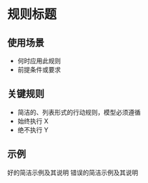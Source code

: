 # 规则标题

## 使用场景

- 何时应用此规则
- 前提条件或要求

## 关键规则

- 简洁的、列表形式的行动规则，模型必须遵循
- 始终执行 X
- 绝不执行 Y

## 示例

<example>
好的简洁示例及其说明
</example>

<example type="invalid">
错误的简洁示例及其说明
</example>
